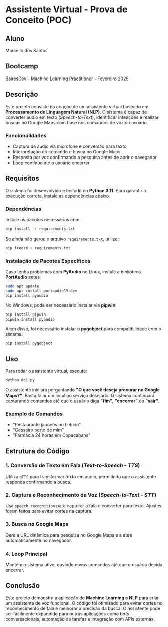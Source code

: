 # Assistente Virtual - Prova de Conceito (POC)

## Aluno
Marcello dos Santos

## Bootcamp
BairesDev - Machine Learning Practitioner - Fevereiro 2025

## Descrição
Este projeto consiste na criação de um assistente virtual baseado em **Processamento de Linguagem Natural (NLP)**. O sistema é capaz de converter áudio em texto (*Speech-to-Text*), identificar intenções e realizar buscas no Google Maps com base nos comandos de voz do usuário.

### Funcionalidades
- Captura de áudio via microfone e conversão para texto
- Interpretação do comando e busca no Google Maps
- Resposta por voz confirmando a pesquisa antes de abrir o navegador
- Loop contínuo até o usuário encerrar

## Requisitos
O sistema foi desenvolvido e testado no **Python 3.11**. Para garantir a execução correta, instale as dependências abaixo.

### Dependências
Instale os pacotes necessários com:
```bash
pip install -r requirements.txt
```
Se ainda não gerou o arquivo `requirements.txt`, utilize:
```bash
pip freeze > requirements.txt
```

### Instalação de Pacotes Específicos
Caso tenha problemas com **PyAudio** no Linux, instale a biblioteca **PortAudio** antes:
```bash
sudo apt update
sudo apt install portaudio19-dev
pip install pyaudio
```
No Windows, pode ser necessário instalar via **pipwin**:
```bash
pip install pipwin
pipwin install pyaudio
```
Além disso, foi necessário instalar o **pygobject** para compatibilidade com o sistema:
```bash
pip install pygobject
```

## Uso
Para rodar o assistente virtual, execute:
```bash
python do1.py
```
O assistente iniciará perguntando **"O que você deseja procurar no Google Maps?"**. Basta falar um local ou serviço desejado. O sistema continuará capturando comandos até que o usuário diga **"fim"**, **"encerrar"** ou **"sair"**.

### Exemplo de Comandos
- "Restaurante japonês no Leblon"
- "Gesseiro perto de mim"
- "Farmácia 24 horas em Copacabana"

## Estrutura do Código
### 1. Conversão de Texto em Fala (*Text-to-Speech - TTS*)
Utiliza `gTTS` para transformar texto em áudio, permitindo que o assistente responda confirmando a busca.

### 2. Captura e Reconhecimento de Voz (*Speech-to-Text - STT*)
Usa `speech_recognition` para capturar a fala e converter para texto. Ajustes foram feitos para evitar cortes na captura.

### 3. Busca no Google Maps
Gera a URL dinâmica para pesquisa no Google Maps e a abre automaticamente no navegador.

### 4. Loop Principal
Mantém o sistema ativo, ouvindo novos comandos até que o usuário decida encerrar.

## Conclusão
Este projeto demonstra a aplicação de **Machine Learning e NLP** para criar um assistente de voz funcional. O código foi otimizado para evitar cortes no reconhecimento de fala e melhorar a precisão da busca. O assistente pode ser facilmente expandido para outras aplicações como bots conversacionais, automação de tarefas e integração com APIs externas.

